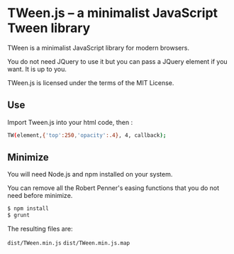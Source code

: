 # TWeen.js – a minimalist JavaScript Tween library

TWeen is a minimalist JavaScript library for modern browsers. 

You do not need JQuery to use it but you can pass a JQuery element if you want. It is up to you.

TWeen.js is licensed under the terms of the MIT License.

## Use

Import Tween.js into your html code, then :

~~~ sh
TW(element,{'top':250,'opacity':.4}, 4, callback);
~~~


## Minimize

You will need Node.js and npm installed on your system.

You can remove all the Robert Penner's easing functions that you do not need before minimize.

~~~ sh
$ npm install
$ grunt
~~~

The resulting files are:

 `dist/TWeen.min.js`
 `dist/TWeen.min.js.map`

~~~ sh
